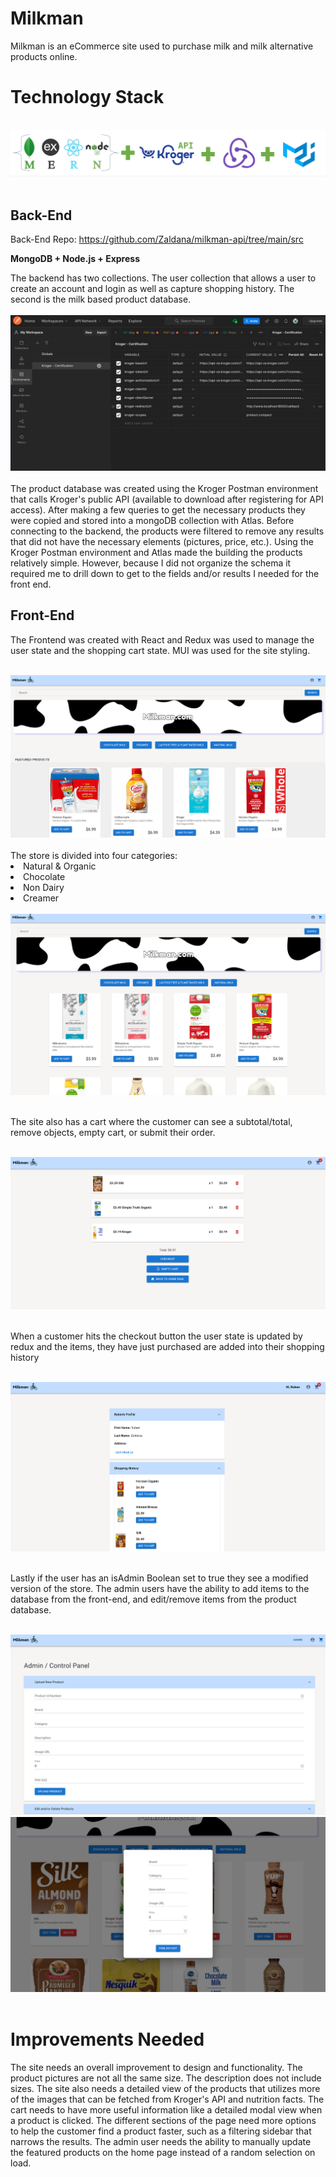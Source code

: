 # **Milkman**

Milkman is an eCommerce site used to purchase milk and milk alternative products online.

# **Technology Stack**
<br/>
<img src="./src/images/tech.png" alt="tech stack"/>
<br />
<br />

## **Back-End**
Back-End Repo:
https://github.com/Zaldana/milkman-api/tree/main/src


**MongoDB + Node.js + Express**

The backend has two collections. The user collection that allows a user to create an account and login as well as capture 
shopping history. The second is the milk based product database.  
<br />
<img src="./src/images/postman.png" alt="postman kroger environment"/>
<br />
<br />
The product database was created using the Kroger Postman environment that calls Kroger's public API (available to download after registering for API access). After making a few queries to get the necessary products they were copied and stored into a mongoDB collection with Atlas. Before connecting to the backend, the products were filtered to remove any results that did not have the necessary elements (pictures, price, etc.). Using the Kroger Postman environment and Atlas made the building the products relatively simple. However, because I did not organize the schema it required me to drill down to get to the fields and/or results I needed for the front end.

## **Front-End**

The Frontend was created with React and Redux was used to manage the user state and the shopping cart state. MUI was used for the site styling.

<br />

<img src="./src/images/home.png" alt="home page"/>
<br />
<br />
The store is divided into four categories:
<li>Natural & Organic</li>
<li>Chocolate</li>
<li>Non Dairy</li>
<li>Creamer</li>

<br />
<img src="./src/images/grid.png" alt="shopping grid"/>
<br />
<br />

The site also has a cart where the customer can see a subtotal/total, remove objects, empty cart, or submit their order.

<br />
<img src="./src/images/cart.png" alt="shopping cart"/>
<br />
<br/>

When a customer hits the checkout button the user state is updated by redux and the items, they have just purchased are added into their shopping history

<br />
<img src="./src/images/profile.png" alt="profile"/>
<br />
<br/>

Lastly if the user has an isAdmin Boolean set to true they see a modified version of the store. The admin users have the ability to add items to the database from the front-end, and edit/remove items from the product database.

<br />
<img src="./src/images/control.png" alt="admin control"/>
<img src="./src/images/edit.png" alt="admin edit"/>
<br />
<br/>


# **Improvements Needed**

The site needs an overall improvement to design and functionality. The product pictures are not all the same size. The description does not include sizes. The site also needs a detailed view of the products that utilizes more of the images that can be fetched from Kroger's API and nutrition facts. The cart needs to have more useful information like a detailed modal view when a product is clicked. The different sections of the page need more options to help the customer find a product faster, such as a filtering sidebar that narrows the results. The admin user needs the ability to manually update the featured products on the home page instead of a random selection on load.